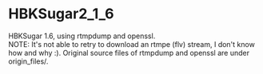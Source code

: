 HBKSugar2_1_6
=============

HBKSugar 1.6, using rtmpdump and openssl.  
NOTE: It's not able to retry to download an rtmpe (flv) stream, I don't know how and why :). Original source files of rtmpdump and openssl are under origin_files/.  
